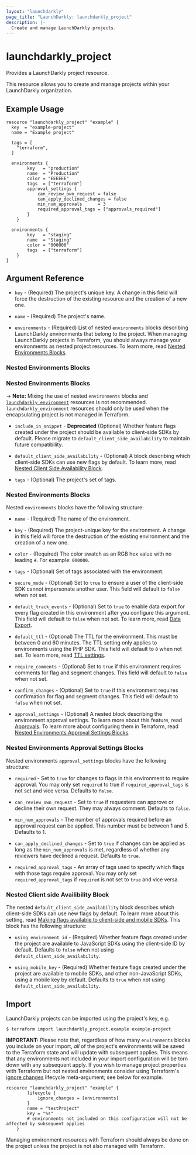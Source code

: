 ```yaml
---
layout: "launchdarkly"
page_title: "LaunchDarkly: launchdarkly_project"
description: |-
  Create and manage LaunchDarkly projects.
---
```


# launchdarkly_project

Provides a LaunchDarkly project resource.

This resource allows you to create and manage projects within your LaunchDarkly organization.

## Example Usage

```hcl
resource "launchdarkly_project" "example" {
  key  = "example-project"
  name = "Example project"

  tags = [
    "terraform",
  ]

  environments {
		key   = "production"
		name  = "Production"
		color = "EEEEEE"
		tags  = ["terraform"]
		approval_settings {
			can_review_own_request = false
			can_apply_declined_changes = false
			min_num_approvals      = 3
			required_approval_tags = ["approvals_required"]
		}
	}

  environments {
		key   = "staging"
		name  = "Staging"
		color = "000000"
		tags  = ["terraform"]
	}
}
```

## Argument Reference

- `key` - (Required) The project's unique key. A change in this field will force the destruction of the existing resource and the creation of a new one.

- `name` - (Required) The project's name.

- `environments` - (Required) List of nested `environments` blocks describing LaunchDarkly environments that belong to the project. When managing LaunchDarkly projects in Terraform, you should always manage your environments as nested project resources. To learn more, read [Nested Environments Blocks](#nested-environments-blocks).
### Nested Environments Blocks

### Nested Environments Blocks

-> **Note:** Mixing the use of nested `environments` blocks and [`launchdarkly_environment`](/docs/providers/launchdarkly/r/environment.html) resources is not recommended. `launchdarkly_environment` resources should only be used when the encapsulating project is not managed in Terraform.

- `include_in_snippet` - **Deprecated** (Optional) Whether feature flags created under the project should be available to client-side SDKs by default. Please migrate to `default_client_side_availability` to maintain future compatibility.

- `default_client_side_availability` - (Optional) A block describing which client-side SDKs can use new flags by default. To learn more, read [Nested Client Side Availability Block](#nested-client-side-availability-block).

- `tags` - (Optional) The project's set of tags.

### Nested Environments Blocks

Nested `environments` blocks have the following structure:

- `name` - (Required) The name of the environment.

- `key` - (Required) The project-unique key for the environment. A change in this field will force the destruction of the existing environment and the creation of a new one.

- `color` - (Required) The color swatch as an RGB hex value with no leading `#`. For example: `000000`.

- `tags` - (Optional) Set of tags associated with the environment.

- `secure_mode` - (Optional) Set to `true` to ensure a user of the client-side SDK cannot impersonate another user. This field will default to `false` when not set.

- `default_track_events` - (Optional) Set to `true` to enable data export for every flag created in this environment after you configure this argument. This field will default to `false` when not set. To learn more, read [Data Export](https://docs.launchdarkly.com/docs/data-export).

- `default_ttl` - (Optional) The TTL for the environment. This must be between 0 and 60 minutes. The TTL setting only applies to environments using the PHP SDK. This field will default to `0` when not set. To learn more, read [TTL settings](https://docs.launchdarkly.com/docs/environments#section-ttl-settings).

- `require_comments` - (Optional) Set to `true` if this environment requires comments for flag and segment changes. This field will default to `false` when not set.

- `confirm_changes` - (Optional) Set to `true` if this environment requires confirmation for flag and segment changes. This field will default to `false` when not set.

- `approval_settings` - (Optional) A nested block describing the environment approval settings. To learn more about this feature, read [Approvals](https://docs.launchdarkly.com/home/feature-workflows/approvals). To learn more about configuring them in Terraform, read [Nested Environments Approval Settings Blocks](#nested-environments-approval-settings-blocks).

### Nested Environments Approval Settings Blocks

Nested environments `approval_settings` blocks have the following structure:

- `required` - Set to `true` for changes to flags in this environment to require approval. You may only set `required` to true if `required_approval_tags` is not set and vice versa. Defaults to `false`.

- `can_review_own_request` - Set to `true` if requesters can approve or decline their own request. They may always comment. Defaults to `false`.

- `min_num_approvals` - The number of approvals required before an approval request can be applied. This number must be between 1 and 5. Defaults to 1.

- `can_apply_declined_changes` - Set to `true` if changes can be applied as long as the `min_num_approvals` is met, regardless of whether any reviewers have declined a request. Defaults to `true`.

- `required_approval_tags` - An array of tags used to specify which flags with those tags require approval. You may only set `required_approval_tags` if `required` is not set to `true` and vice versa.

### Nested Client side Availibility Block

The nested `default_client_side_availability` block describes which client-side SDKs can use new flags by default. To learn more about this setting, read [Making flags available to client-side and mobile SDKs](https://docs.launchdarkly.com/home/getting-started/feature-flags#making-flags-available-to-client-side-and-mobile-sdks). This block has the following structure:

- `using_environment_id` - (Required) Whether feature flags created under the project are available to JavaScript SDKs using the client-side ID by default. Defaults to `false` when not using `default_client_side_availability`.

- `using_mobile_key` - (Required) Whether feature flags created under the project are available to mobile SDKs, and other non-JavaScript SDKs, using a mobile key by default. Defaults to `true` when not using `default_client_side_availability`.

## Import

LaunchDarkly projects can be imported using the project's key, e.g.

```
$ terraform import launchdarkly_project.example example-project
```

**IMPORTANT:** Please note that, regardless of how many `environments` blocks you include on your import, _all_ of the project's environments will be saved to the Terraform state and will update with subsequent applies. This means that any environments not included in your import configuration will be torn down with any subsequent apply. If you wish to manage project properties with Terraform but not nested environments consider using Terraform's [ignore changes](https://www.terraform.io/docs/language/meta-arguments/lifecycle.html#ignore_changes) lifecycle meta-argument; see below for example.

```
resource "launchdarkly_project" "example" {
		lifecycle {
			ignore_changes = [environments]
		}
		name = "testProject"
		key = "%s"
		# environments not included on this configuration will not be affected by subsequent applies
	}
```

Managing environment resources with Terraform should always be done on the project unless the project is not also managed with Terraform.
